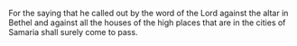 For the saying that he called out by the word of the Lord against the altar in Bethel and against all the houses of the high places that are in the cities of Samaria shall surely come to pass.
